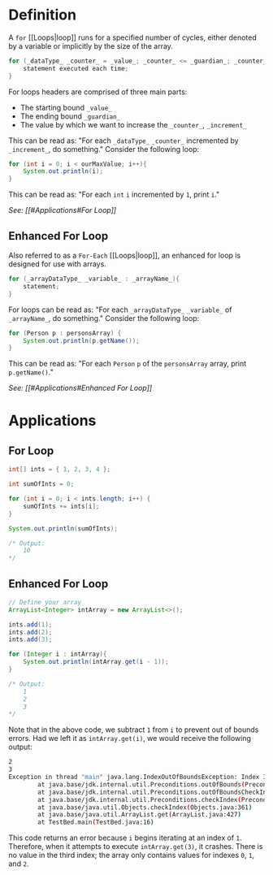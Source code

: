 # Definition

A `for` [[Loops|loop]] runs for a specified number of cycles, either denoted by a variable or implicitly by the size of the array.
```java
for (_dataType_ _counter_ = _value_; _counter_ <= _guardian_; _counter__increment_){
	statement executed each time;
}
```
For loops headers are comprised of three main parts:
- The starting bound `_value_`
- The ending bound `_guardian_`
- The value by which we want to increase the `_counter_`, `_increment_`

This can be read as: "For each `_dataType_` `_counter_` incremented by `_increment_`, do something." Consider the following loop:
```java
for (int i = 0; i < ourMaxValue; i++){
	System.out.println(i);
}
```
This can be read as: "For each `int` `i` incremented by `1`, print `i`."

_See: [[#Applications#For Loop]]_

## Enhanced For Loop

Also referred to as a `For-Each` [[Loops|loop]], an enhanced for loop is designed for use with arrays.
```java
for (_arrayDataType_ _variable_ : _arrayName_){
	statement;
}
```
For loops can be read as: "For each `_arrayDataType_` `_variable_` of `_arrayName_`, do something." Consider the following loop:
```java
for (Person p : personsArray) {
	System.out.println(p.getName());
}
```
This can be read as: "For each `Person` `p` of the `personsArray` array, print `p.getName()`." 

_See: [[#Applications#Enhanced For Loop]]_

# Applications

## For Loop
```java
int[] ints = { 1, 2, 3, 4 };

int sumOfInts = 0;

for (int i = 0; i < ints.length; i++) {
	sumOfInts += ints[i];
}

System.out.println(sumOfInts);

/* Output:
	10
*/
```

## Enhanced For Loop
```java
// Define your array
ArrayList<Integer> intArray = new ArrayList<>();

ints.add(1);
ints.add(2);
ints.add(3);

for (Integer i : intArray){
	System.out.println(intArray.get(i - 1)); 
}

/* Output:
	1
	2
	3
*/
```
Note that in the above code, we subtract `1` from `i` to prevent out of bounds errors. Had we left it as `intArray.get(i)`, we would receive the following output:
```bash
2
3
Exception in thread "main" java.lang.IndexOutOfBoundsException: Index 3 out of bounds for length 3
        at java.base/jdk.internal.util.Preconditions.outOfBounds(Preconditions.java:64)
        at java.base/jdk.internal.util.Preconditions.outOfBoundsCheckIndex(Preconditions.java:70)
        at java.base/jdk.internal.util.Preconditions.checkIndex(Preconditions.java:266)
        at java.base/java.util.Objects.checkIndex(Objects.java:361)
        at java.base/java.util.ArrayList.get(ArrayList.java:427)
        at TestBed.main(TestBed.java:16) 
```
This code returns an error because `i` begins iterating at an index of `1`. Therefore, when it attempts to execute `intArray.get(3)`, it crashes. There is no value in the third index; the array only contains values for indexes `0`, `1`, and `2`.

